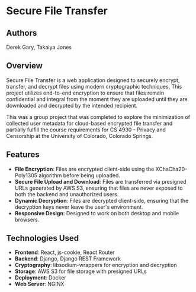 # Secure File Transfer

## Authors
Derek Gary,
Takaiya Jones

## Overview
Secure File Transfer is a web application designed to securely encrypt, transfer, and decrypt files using modern cryptographic techniques. This project utilizes end-to-end encryption to ensure that files remain confidential and integral from the moment they are uploaded until they are downloaded and decrypted by the intended recipient.

This was a group project that was completed to explore the minimization of collected user metadata for cloud-based encrypted file transfer and partially fulfill the course requirements for CS 4930 - Privacy and Censorship at the University of Colorado, Colorado Springs.

## Features
- **File Encryption**: Files are encrypted client-side using the XChaCha20-Poly1305 algorithm before being uploaded.
- **Secure File Upload and Download**: Files are transferred via presigned URLs generated by AWS S3, ensuring that files are never exposed to both the backend and unauthorized users.
- **Dynamic Decryption**: Files are decrypted client-side, ensuring that the decryption keys never leave the user's environment.
- **Responsive Design**: Designed to work on both desktop and mobile browsers.

## Technologies Used
- **Frontend**: React, js-cookie, React Router
- **Backend**: Django, Django REST Framework
- **Cryptography**: libsodium-wrappers for encryption and decryption
- **Storage**: AWS S3 for file storage with presigned URLs
- **Deployment**: Docker
- **Web Server**: NGINX
